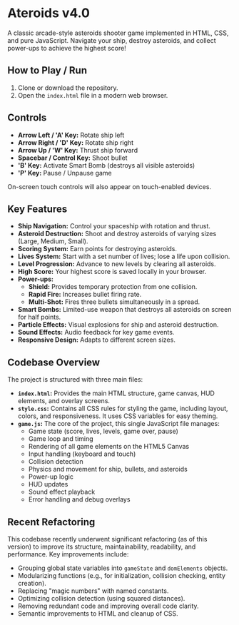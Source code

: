 # Ateroids v4.0

A classic arcade-style asteroids shooter game implemented in HTML, CSS, and pure JavaScript. Navigate your ship, destroy asteroids, and collect power-ups to achieve the highest score!

## How to Play / Run

1.  Clone or download the repository.
2.  Open the `index.html` file in a modern web browser.

## Controls

*   **Arrow Left / 'A' Key:** Rotate ship left
*   **Arrow Right / 'D' Key:** Rotate ship right
*   **Arrow Up / 'W' Key:** Thrust ship forward
*   **Spacebar / Control Key:** Shoot bullet
*   **'B' Key:** Activate Smart Bomb (destroys all visible asteroids)
*   **'P' Key:** Pause / Unpause game

On-screen touch controls will also appear on touch-enabled devices.

## Key Features

*   **Ship Navigation:** Control your spaceship with rotation and thrust.
*   **Asteroid Destruction:** Shoot and destroy asteroids of varying sizes (Large, Medium, Small).
*   **Scoring System:** Earn points for destroying asteroids.
*   **Lives System:** Start with a set number of lives; lose a life upon collision.
*   **Level Progression:** Advance to new levels by clearing all asteroids.
*   **High Score:** Your highest score is saved locally in your browser.
*   **Power-ups:**
    *   **Shield:** Provides temporary protection from one collision.
    *   **Rapid Fire:** Increases bullet firing rate.
    *   **Multi-Shot:** Fires three bullets simultaneously in a spread.
*   **Smart Bombs:** Limited-use weapon that destroys all asteroids on screen for half points.
*   **Particle Effects:** Visual explosions for ship and asteroid destruction.
*   **Sound Effects:** Audio feedback for key game events.
*   **Responsive Design:** Adapts to different screen sizes.

## Codebase Overview

The project is structured with three main files:

*   **`index.html`:** Provides the main HTML structure, game canvas, HUD elements, and overlay screens.
*   **`style.css`:** Contains all CSS rules for styling the game, including layout, colors, and responsiveness. It uses CSS variables for easy theming.
*   **`game.js`:** The core of the project, this single JavaScript file manages:
    *   Game state (score, lives, levels, game over, pause)
    *   Game loop and timing
    *   Rendering of all game elements on the HTML5 Canvas
    *   Input handling (keyboard and touch)
    *   Collision detection
    *   Physics and movement for ship, bullets, and asteroids
    *   Power-up logic
    *   HUD updates
    *   Sound effect playback
    *   Error handling and debug overlays

## Recent Refactoring

This codebase recently underwent significant refactoring (as of this version) to improve its structure, maintainability, readability, and performance. Key improvements include:

*   Grouping global state variables into `gameState` and `domElements` objects.
*   Modularizing functions (e.g., for initialization, collision checking, entity creation).
*   Replacing "magic numbers" with named constants.
*   Optimizing collision detection (using squared distances).
*   Removing redundant code and improving overall code clarity.
*   Semantic improvements to HTML and cleanup of CSS.
